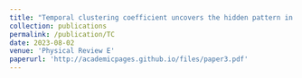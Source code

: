 ```yaml
---
title: "Temporal clustering coefficient uncovers the hidden pattern in temporal networks"
collection: publications
permalink: /publication/TC
date: 2023-08-02
venue: 'Physical Review E'
paperurl: 'http://academicpages.github.io/files/paper3.pdf'
---
```



<!--
Recommended citation: Chen, Bofan. (2023). "Temporal clustering coefficient uncovers the hidden pattern in temporal networks." <i>Journal 1</i>. 1(3).
-->
